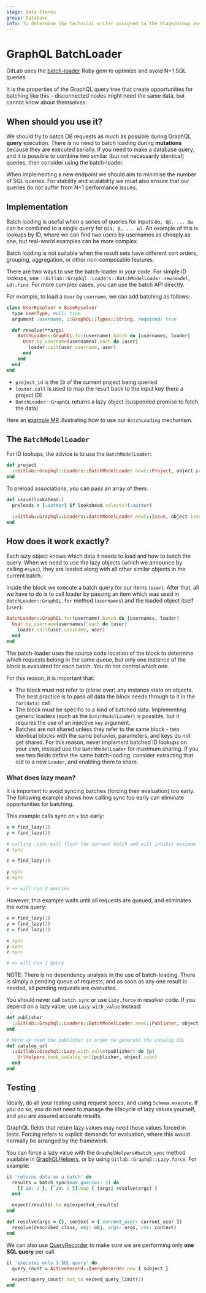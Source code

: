 ```yaml
---
stage: Data Stores
group: Database
info: To determine the technical writer assigned to the Stage/Group associated with this page, see https://about.gitlab.com/handbook/product/ux/technical-writing/#assignments
---
```


# GraphQL BatchLoader

GitLab uses the [batch-loader](https://github.com/exAspArk/batch-loader) Ruby gem to optimize and avoid N+1 SQL queries.

It is the properties of the GraphQL query tree that create opportunities for batching like this - disconnected nodes might need the same data, but cannot know about themselves.

## When should you use it?

We should try to batch DB requests as much as possible during GraphQL **query** execution. There is no need to batch loading during **mutations** because they are executed serially. If you need to make a database query, and it is possible to combine two similar (but not necessarily identical) queries, then consider using the batch-loader.

When implementing a new endpoint we should aim to minimise the number of SQL queries. For stability and scalability we must also ensure that our queries do not suffer from N+1 performance issues.

## Implementation

Batch loading is useful when a series of queries for inputs `Qα, Qβ, ... Qω` can be combined to a single query for `Q[α, β, ... ω]`. An example of this is lookups by ID, where we can find two users by usernames as cheaply as one, but real-world examples can be more complex.

Batch loading is not suitable when the result sets have different sort orders, grouping, aggregation, or other non-composable features.

There are two ways to use the batch-loader in your code. For simple ID lookups, use `::Gitlab::Graphql::Loaders::BatchModelLoader.new(model, id).find`. For more complex cases, you can use the batch API directly.

For example, to load a `User` by `username`, we can add batching as follows:

```ruby
class UserResolver < BaseResolver
  type UserType, null: true
  argument :username, ::GraphQL::Types::String, required: true

  def resolve(**args)
    BatchLoader::GraphQL.for(username).batch do |usernames, loader|
      User.by_username(usernames).each do |user|
        loader.call(user.username, user)
      end
    end
  end
end
```

- `project_id` is the `ID` of the current project being queried
- `loader.call` is used to map the result back to the input key (here a project ID)
- `BatchLoader::GraphQL` returns a lazy object (suspended promise to fetch the data)

Here an [example MR](https://gitlab.com/gitlab-org/gitlab/-/merge_requests/46549) illustrating how to use our `BatchLoading` mechanism.

## The `BatchModelLoader`

For ID lookups, the advice is to use the `BatchModelLoader`:

```ruby
def project
  ::Gitlab::Graphql::Loaders::BatchModelLoader.new(::Project, object.project_id).find
end
```

To preload associations, you can pass an array of them:

```ruby
def issue(lookahead:)
  preloads = [:author] if lookahead.selects?(:author)

  ::Gitlab::Graphql::Loaders::BatchModelLoader.new(::Issue, object.issue_id, preloads).find
end
```

## How does it work exactly?

Each lazy object knows which data it needs to load and how to batch the query. When we need to use the lazy objects (which we announce by calling `#sync`), they are loaded along with all other similar objects in the current batch.

Inside the block we execute a batch query for our items (`User`). After that, all we have to do is to call loader by passing an item which was used in `BatchLoader::GraphQL.for` method (`usernames`) and the loaded object itself (`user`):

```ruby
BatchLoader::GraphQL.for(username).batch do |usernames, loader|
  User.by_username(usernames).each do |user|
    loader.call(user.username, user)
  end
end
```

The batch-loader uses the source code location of the block to determine
which requests belong in the same queue, but only one instance of the block
is evaluated for each batch. You do not control which one.

For this reason, it is important that:

- The block must not refer to (close over) any instance state on objects. The best practice
  is to pass all data the block needs through to it in the `for(data)` call.
- The block must be specific to a kind of batched data. Implementing generic
  loaders (such as the `BatchModelLoader`) is possible, but it requires the use
  of an injective `key` argument.
- Batches are not shared unless they refer to the same block - two identical blocks
  with the same behavior, parameters, and keys do not get shared. For this reason,
  never implement batched ID lookups on your own, instead use the `BatchModelLoader` for
  maximum sharing. If you see two fields define the same batch-loading, consider
  extracting that out to a new `Loader`, and enabling them to share.

### What does lazy mean?

It is important to avoid syncing batches (forcing their evaluation) too early. The following example shows how calling sync too early can eliminate opportunities for batching.

This example calls sync on `x` too early:

```ruby
x = find_lazy(1)
y = find_lazy(2)

# calling .sync will flush the current batch and will inhibit maximum laziness
x.sync

z = find_lazy(3)

y.sync
z.sync

# => will run 2 queries
```

However, this example waits until all requests are queued, and eliminates the extra query:

```ruby
x = find_lazy(1)
y = find_lazy(2)
z = find_lazy(3)

x.sync
y.sync
z.sync

# => will run 1 query
```

NOTE:
There is no dependency analysis in the use of batch-loading. There is simply
a pending queue of requests, and as soon as any one result is needed, all pending
requests are evaluated.

You should never call `batch.sync` or use `Lazy.force` in resolver code.
If you depend on a lazy value, use `Lazy.with_value` instead:

```ruby
def publisher
  ::Gitlab::Graphql::Loaders::BatchModelLoader.new(::Publisher, object.publisher_id).find
end

# Here we need the publisher in order to generate the catalog URL
def catalog_url
  ::Gitlab::Graphql::Lazy.with_value(publisher) do |p|
    UrlHelpers.book_catalog_url(publisher, object.isbn)
  end
end
```

## Testing

Ideally, do all your testing using request specs, and using `Schema.execute`. If
you do so, you do not need to manage the lifecycle of lazy values yourself, and
you are assured accurate results.

GraphQL fields that return lazy values may need these values forced in tests.
Forcing refers to explicit demands for evaluation, where this would normally
be arranged by the framework.

You can force a lazy value with the `GraphqlHelpers#batch_sync` method available in [GraphQLHelpers](https://gitlab.com/gitlab-org/gitlab/-/blob/master/spec/support/helpers/graphql_helpers.rb), or by using `Gitlab::Graphql::Lazy.force`. For example:

```ruby
it 'returns data as a batch' do
  results = batch_sync(max_queries: 1) do
    [{ id: 1 }, { id: 2 }].map { |args| resolve(args) }
  end

  expect(results).to eq(expected_results)
end

def resolve(args = {}, context = { current_user: current_user })
  resolve(described_class, obj: obj, args: args, ctx: context)
end
```

We can also use [QueryRecorder](../query_recorder.md) to make sure we are performing only **one SQL query** per call.

```ruby
it 'executes only 1 SQL query' do
  query_count = ActiveRecord::QueryRecorder.new { subject }

  expect(query_count).not_to exceed_query_limit(1)
end
```

